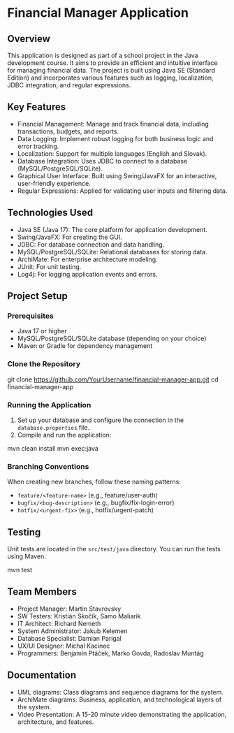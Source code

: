 # Financial Manager Application

## Overview

This application is designed as part of a school project in the Java development course. It aims to provide an efficient and intuitive interface for managing financial data. The project is built using Java SE (Standard Edition) and incorporates various features such as logging, localization, JDBC integration, and regular expressions.

## Key Features
* Financial Management: Manage and track financial data, including transactions, budgets, and reports.
* Data Logging: Implement robust logging for both business logic and error tracking.
* Localization: Support for multiple languages (English and Slovak).
* Database Integration: Uses JDBC to connect to a database (MySQL/PostgreSQL/SQLite).
* Graphical User Interface: Built using Swing/JavaFX for an interactive, user-friendly experience.
* Regular Expressions: Applied for validating user inputs and filtering data.

## Technologies Used
* Java SE (Java 17): The core platform for application development.
* Swing/JavaFX: For creating the GUI.
* JDBC: For database connection and data handling.
* MySQL/PostgreSQL/SQLite: Relational databases for storing data.
* ArchiMate: For enterprise architecture modeling.
* JUnit: For unit testing.
* Log4j: For logging application events and errors.

## Project Setup

### Prerequisites
* Java 17 or higher
* MySQL/PostgreSQL/SQLite database (depending on your choice)
* Maven or Gradle for dependency management

### Clone the Repository

git clone https://github.com/YourUsername/financial-manager-app.git
cd financial-manager-app

### Running the Application
1. Set up your database and configure the connection in the `database.properties` file.
2. Compile and run the application:

mvn clean install
mvn exec:java

### Branching Conventions
When creating new branches, follow these naming patterns:
* `feature/<feature-name>` (e.g., feature/user-auth)
* `bugfix/<bug-description>` (e.g., bugfix/fix-login-error)
* `hotfix/<urgent-fix>` (e.g., hotfix/urgent-patch)

## Testing

Unit tests are located in the `src/test/java` directory. You can run the tests using Maven:

mvn test

## Team Members
* Project Manager: Martin Stavrovsky
* SW Testers: Kristián Skočík, Samo Maliarik
* IT Architect: Richard Nemeth
* System Administrator: Jakub Kelemen
* Database Specialist: Damian Parigal
* UX/UI Designer: Michal Kacinec
* Programmers: Benjamín Ptáček, Marko Govda, Radoslav Muntág

## Documentation
* UML diagrams: Class diagrams and sequence diagrams for the system.
* ArchiMate diagrams: Business, application, and technological layers of the system.
* Video Presentation: A 15-20 minute video demonstrating the application, architecture, and features.